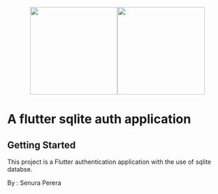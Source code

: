 <p align="center"><a href="https://github.com/senuradp" target="_blank"><img src="https://user-images.githubusercontent.com/51419598/152648731-567997ec-ac1c-4a9c-a816-a1fb1882abbe.png" height="200" width="200"><img src="https://encrypted-tbn0.gstatic.com/images?q=tbn:ANd9GcRIcZDqS6H6Uk3p8UfVKJJEiEeL2aPUI6TVMEN3TorPAY2Gz9Iyh35-fqZuGMQ6-Hj3oGQ&usqp=CAU" height="200" width="200"></a></p>


# A flutter sqlite auth application

## Getting Started

This project is a Flutter authentication application with the use of sqlite databse.

By : Senura Perera
